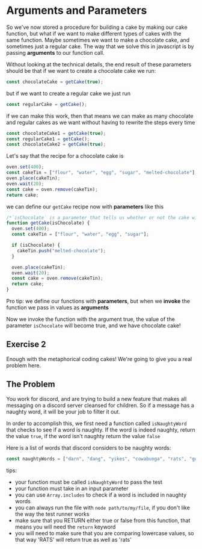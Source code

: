 # Arguments and Parameters

So we've now stored a procedure for building a cake by making our cake function, but what if we want to make different types of cakes with the same function. Maybe sometimes we want to make a chocolate cake, and sometimes just a regular cake. The way that we solve this in javascript is by passing **arguments** to our function call.

Without looking at the technical details, the end result of these parameters should be that if we want to create a chocolate cake we run:

```js
const chocolateCake = getCake(true);
```

but if we want to create a regular cake we just run

```js
const regularCake = getCake();
```

if we can make this work, then that means we can make as many chocolate and regular cakes as we want without having to rewrite the steps every time

```js
const chocolateCake1 = getCake(true);
const regularCake1 = getCake();
const chocolateCake2 = getCake(true);
```

Let's say that the recipe for a chocolate cake is

```js
oven.set(400);
const cakeTin = ["flour", "water", "egg", "sugar", "melted-chocolate"]; // we added chocolate here, not very different other than that
oven.place(cakeTin);
oven.wait(20);
const cake = oven.remove(cakeTin);
return cake;
```

we can define our `getCake` recipe now with **parameters** like this

```js
/*`isChocolate` is a parameter that tells us whether or not the cake will be chocolate */
function getCake(isChocolate) {
  oven.set(400);
  const cakeTin = ["flour", "water", "egg", "sugar"];

  if (isChocolate) {
    cakeTin.push("melted-chocolate");
  }

  oven.place(cakeTin);
  oven.wait(20);
  const cake = oven.remove(cakeTin);
  return cake;
}
```

Pro tip: we define our functions with **parameters**, but when we **invoke** the function we pass in values as **arguments**

Now we invoke the function with the argument true, the value of the parameter `isChocolate` will become true, and we have chocolate cake!

## Exercise 2

Enough with the metaphorical coding cakes! We're going to give you a real problem here.

## The Problem

You work for discord, and are trying to build a new feature that makes all messaging on a discord server cleansed for children. So if a message has a naughty word, it will be your job to filter it out.

In order to accomplish this, we first need a function called `isNaughtyWord` that checks to see if a word is naughty. If the word is indeed naughty, return the value `true`, if the word isn't naughty return the value `false`

Here is a list of words that discord considers to be naughty words:

```js
const naughtyWords = ["darn", "dang", "yikes", "cowabunga", "rats", "golly"];
```

tips:

- your function must be called `isNaughtyWord` to pass the test
- your function must take in an input parameter
- you can use `Array.includes` to check if a word is included in naughty words
- you can always run the file with `node path/to/my/file`, if you don't like the way the test runner works
- make sure that you RETURN either true or false from this function, that means you will need the `return` keyword
- you will need to make sure that you are comparing lowercase values, so that way 'RATS' will return true as well as 'rats'

